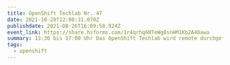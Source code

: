 ```yaml
---
title: OpenShift Techlab Nr. 47
date: 2021-10-28T12:00:31.070Z
publishdate: 2021-08-26T16:09:58.924Z
event_link: https://share.hsforms.com/1r4qrhq6NTeWg8snHM1Kb2A48awa
summary: 13:30 bis 17:00 Uhr Das OpenShift Techlab wird remote durchgeführt.
tags:
  - openshift
---
```

